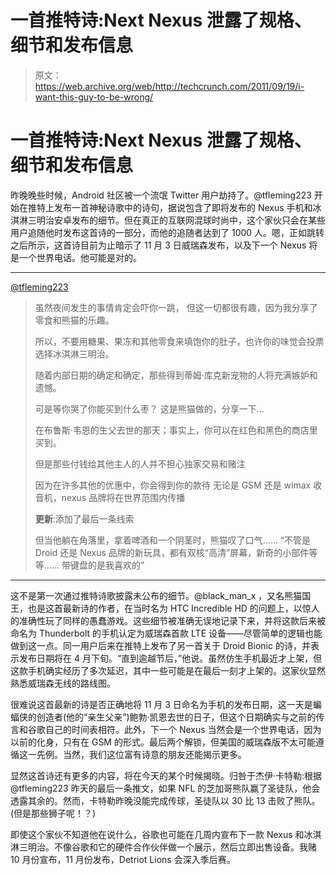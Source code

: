 # 一首推特诗:Next Nexus 泄露了规格、细节和发布信息

> 原文：<https://web.archive.org/web/http://techcrunch.com/2011/09/19/i-want-this-guy-to-be-wrong/>

# 一首推特诗:Next Nexus 泄露了规格、细节和发布信息

昨晚晚些时候，Android 社区被一个流氓 Twitter 用户劫持了。@tfleming223 开始在推特上发布一首神秘诗歌中的诗句，据说包含了即将发布的 Nexus 手机和冰淇淋三明治安卓发布的细节。但在真正的互联网混球时尚中，这个家伙只会在某些用户追随他时发布这首诗的一部分，而他的追随者达到了 1000 人。嗯，正如跳转之后所示，这首诗目前为止暗示了 11 月 3 日威瑞森发布，以及下一个 Nexus 将是一个世界电话。他可能是对的。

* * *

[@tfleming223](https://web.archive.org/web/20230326053601/https://twitter.com/#!/tfleming223)

> 虽然夜间发生的事情肯定会吓你一跳，
> 但这一切都很有趣，因为我分享了零食和熊猫的乐趣。
> 
> 所以，不要用糖果、果冻和其他零食来填饱你的肚子，也许你的味觉会投票选择冰淇淋三明治。
> 
> 随着内部日期的确定和确定，那些得到蒂姆·库克新宠物的人将充满嫉妒和遗憾。
> 
> 可是等你哭了你能买到什么枣？
> 这是熊猫做的，分享一下…
> 
> 在布鲁斯·韦恩的生父去世的那天；事实上，你可以在红色和黑色的商店里买到。
> 
> 但是那些付钱给其他主人的人并不担心独家交易和赌注
> 
> 因为在许多其他的优惠中，你会得到你的款待
> 无论是 GSM 还是 wimax 收音机，nexus 品牌将在世界范围内传播
> 
> **更新**:添加了最后一条线索
> 
> 但当他躺在角落里，拿着啤酒和一个阴茎时，熊猫叹了口气……
> “不管是 Droid 还是 Nexus 品牌的新玩具，都有双核“高清”屏幕，新奇的小部件等等……
> 带键盘的是我喜欢的”

* * *

这不是第一次通过推特诗歌披露未公布的细节。@black_man_x ，又名熊猫国王，也是这首最新诗的作者，在当时名为 HTC Incredible HD 的问题上，以惊人的准确性玩了同样的愚蠢游戏。这些细节被准确无误地记录下来，并将这款后来被命名为 Thunderbolt 的手机认定为威瑞森首款 LTE 设备——尽管简单的逻辑也能做到这一点。同一用户后来在推特上发布了另一首关于 Droid Bionic 的诗，并表示发布日期将在 4 月下旬。“直到逾越节后，”他说。虽然仿生手机最近才上架，但这款手机确实经历了多次延迟，其中一些可能是在最后一刻才上架的。这家伙显然熟悉威瑞森无线的路线图。

很难说这首最新的诗是否正确地将 11 月 3 日命名为手机的发布日期，这一天是蝙蝠侠的创造者(他的“亲生父亲”)鲍勃·凯恩去世的日子，但这个日期确实与之前的传言和谷歌自己的时间表相符。此外，下一个 Nexus 当然会是一个世界电话，因为以前的化身，只有在 GSM 的形式。最后两个解锁，但美国的威瑞森版不太可能遵循这一先例。当然，我们这位富有诗意的朋友还能揭示更多。

显然这首诗还有更多的内容，将在今天的某个时候揭晓。归咎于杰伊·卡特勒:根据@tfleming223 昨天的最后一条推文，如果 NFL 的芝加哥熊队赢了圣徒队，他会透露其余的。然而，卡特勒昨晚没能完成传球，圣徒队以 30 比 13 击败了熊队。(但是那些狮子呢！？)

即使这个家伙不知道他在说什么，谷歌也可能在几周内宣布下一款 Nexus 和冰淇淋三明治。不像谷歌和它的硬件合作伙伴做一个展示，然后立即出售设备。我赌 10 月份宣布，11 月份发布，Detriot Lions 会深入季后赛。